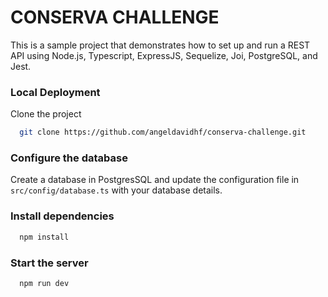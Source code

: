 # CONSERVA CHALLENGE

This is a sample project that demonstrates how to set up and run a REST API using Node.js, Typescript, ExpressJS, Sequelize, Joi, PostgreSQL, and Jest.

### Local Deployment

Clone the project

```bash
  git clone https://github.com/angeldavidhf/conserva-challenge.git
```

### Configure the database

Create a database in PostgresSQL and update the configuration file in `src/config/database.ts` with your database details.

### Install dependencies

```bash
  npm install
```

### Start the server 

```bash
  npm run dev
```
